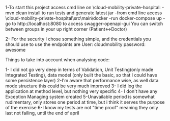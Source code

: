 1-To start this project access cmd line on \cloud-mobility-private-hospital:
        -mvn clean install to run tests and generate latest jar
        -from cmd line access \cloud-mobility-private-hospital\src\main\docker
        -run docker-compose up
        -go to http://localhost:8080 to access swagger-openapi-gui
                You can switch between groups in your up right corner (Patient<->Doctor)

2- For the security I chose something simple, and the credentials you should use to use the endpoints are 
        User: cloudmobility
        password: awesome

Things to take into account when analysing code:

1- I did not go very deep in terms of Validation, Unit Testing(only made Integrated Testing),
data model (only built the basic, so that I could have some persistence layer)
2-I'm aware that performance wise, as well data mode structure this could be very much improved
3- I did log the application at method level, but nothing very specific
4- I don't have any Exception Managing system created
5-Unavailable period is somewhat rudimentary, only stores one period at time, 
but i think it serves the purpose of the exercise
6-I know my tests are not "time proof" meaning they only last not failing, until the end of april

